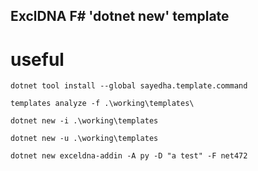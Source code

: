 ## ExclDNA F# 'dotnet new' template


# useful
`dotnet tool install --global sayedha.template.command`

`templates analyze -f .\working\templates\`

`dotnet new -i .\working\templates`

`dotnet new -u .\working\templates`

`dotnet new exceldna-addin -A py -D "a test" -F net472`
